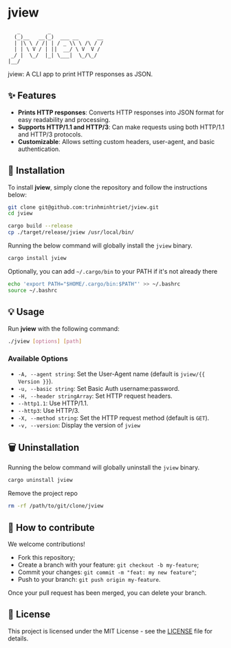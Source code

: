 # jview

```text
   _         _
  (_)__   __(_)  ___ __      __
  | |\ \ / /| | / _ \\ \ /\ / /
  | | \ V / | ||  __/ \ V  V /
 _/ |  \_/  |_| \___|  \_/\_/
|__/

```

jview: A CLI app to print HTTP responses as JSON.

## ✨ Features

- **Prints HTTP responses**: Converts HTTP responses into JSON format for easy readability and processing.
- **Supports HTTP/1.1 and HTTP/3**: Can make requests using both HTTP/1.1 and HTTP/3 protocols.
- **Customizable**: Allows setting custom headers, user-agent, and basic authentication.

## 🚀 Installation

To install **jview**, simply clone the repository and follow the instructions below:

```bash
git clone git@github.com:trinhminhtriet/jview.git
cd jview

cargo build --release
cp ./target/release/jview /usr/local/bin/
```

Running the below command will globally install the `jview` binary.

```bash
cargo install jview
```

Optionally, you can add `~/.cargo/bin` to your PATH if it's not already there

```bash
echo 'export PATH="$HOME/.cargo/bin:$PATH"' >> ~/.bashrc
source ~/.bashrc
```

## 💡 Usage

Run **jview** with the following command:

```sh
./jview [options] [path]

```

### Available Options

- `-A, --agent string`: Set the User-Agent name (default is `jview/{{ Version }}`).
- `-u, --basic string`: Set Basic Auth username:password.
- `-H, --header stringArray`: Set HTTP request headers.
- `--http1.1`: Use HTTP/1.1.
- `--http3`: Use HTTP/3.
- `-X, --method string`: Set the HTTP request method (default is `GET`).
- `-v, --version`: Display the version of `jview`

## 🗑️ Uninstallation

Running the below command will globally uninstall the `jview` binary.

```bash
cargo uninstall jview
```

Remove the project repo

```bash
rm -rf /path/to/git/clone/jview
```

## 🤝 How to contribute

We welcome contributions!

- Fork this repository;
- Create a branch with your feature: `git checkout -b my-feature`;
- Commit your changes: `git commit -m "feat: my new feature"`;
- Push to your branch: `git push origin my-feature`.

Once your pull request has been merged, you can delete your branch.

## 📝 License

This project is licensed under the MIT License - see the [LICENSE](LICENSE) file for details.
